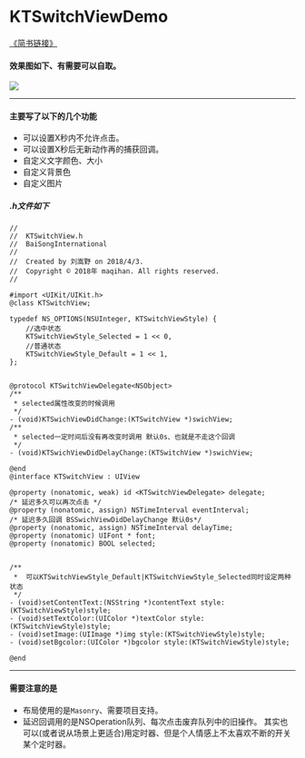 # KTSwitchViewDemo
[《简书链接》](https://www.jianshu.com/p/6788fbfcfa47)
#### 效果图如下、有需要可以自取。
![](https://upload-images.jianshu.io/upload_images/1552225-163b2bf325c56034.gif?imageMogr2/auto-orient/strip)
***
#### 主要写了以下的几个功能
  - 可以设置X秒内不允许点击。
  - 可以设置X秒后无新动作再的捕获回调。
  - 自定义文字颜色、大小
  - 自定义背景色
  - 自定义图片
##### .h文件如下
```
//
//  KTSwitchView.h
//  BaiSongInternational
//
//  Created by 刘嵩野 on 2018/4/3.
//  Copyright © 2018年 maqihan. All rights reserved.
//

#import <UIKit/UIKit.h>
@class KTSwitchView;

typedef NS_OPTIONS(NSUInteger, KTSwitchViewStyle) {
    //选中状态
    KTSwitchViewStyle_Selected = 1 << 0,
    //普通状态
    KTSwitchViewStyle_Default = 1 << 1,
};


@protocol KTSwitchViewDelegate<NSObject>
/**
 * selected属性改变的时候调用
 */
- (void)KTSwichViewDidChange:(KTSwitchView *)swichView;
/**
 * selected一定时间后没有再改变时调用 默认0s、也就是不走这个回调
 */
- (void)KTSwichViewDidDelayChange:(KTSwitchView *)swichView;

@end
@interface KTSwitchView : UIView

@property (nonatomic, weak) id <KTSwitchViewDelegate> delegate;
/* 延迟多久可以再次点击 */
@property (nonatomic, assign) NSTimeInterval eventInterval;
/* 延迟多久回调 BSSwichViewDidDelayChange 默认0s*/
@property (nonatomic, assign) NSTimeInterval delayTime;
@property (nonatomic) UIFont * font;
@property (nonatomic) BOOL selected;


/**
 *  可以KTSwitchViewStyle_Default|KTSwitchViewStyle_Selected同时设定两种状态
 */
- (void)setContentText:(NSString *)contentText style:(KTSwitchViewStyle)style;
- (void)setTextColor:(UIColor *)textColor style:(KTSwitchViewStyle)style;
- (void)setImage:(UIImage *)img style:(KTSwitchViewStyle)style;
- (void)setBgcolor:(UIColor *)bgcolor style:(KTSwitchViewStyle)style;

@end
```


***
#### 需要注意的是
- 布局使用的是`Masonry`、需要项目支持。
- 延迟回调用的是NSOperation队列、每次点击废弃队列中的旧操作。
其实也可以(或者说从场景上更适合)用定时器、但是个人情感上不太喜欢不断的开关某个定时器。
